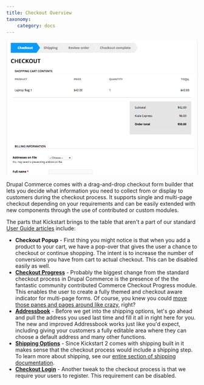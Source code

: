 ```yaml
---
title: Checkout Overview
taxonomy:
    category: docs
---
```


<div class="docs-enhanced">
<div class="screenshot">
<img src="/user/pages/02.commerce1/03.commerce-kickstart-2/05.Checkout-Overview/CK-Checkout-01.png" alt="Checkout Example" />
</div>
<p>Drupal Commerce comes with a drag-and-drop checkout form builder that lets you decide what information you need to collect from or display to customers during the checkout process. It supports single and multi-page checkout depending on your requirements and can be easily extended with new components through the use of contributed or custom modules.</p>
<p>The parts that Kickstart brings to the table that aren't a part of our standard <a href="/user-guide/checkout-process">User Guide articles</a> include:</p>
<ul>
<li><strong>Checkout Popup</strong> - First thing you might notice is that when you add a product to your cart, we have a pop-over that gives the user a chance to checkout or continue shopping. The intent is to increase the number of conversions you have from cart to actual checkout. This can be disabled easily as well.</li>
<li><strong><a href="http://drupal.org/project/commerce_checkout_progress">Checkout Progress</a></strong> - Probably the biggest change from the standard checkout process in Drupal Commerce is the presence of the the fantastic community contributed Commerce Checkout Progress module. This enables the user to create a fully themed and checkout aware indicator for multi-page forms. Of course, you knew you could <a href="/user-guide/checkout-form-builder">move those panes and pages around like crazy</a>, right?</li>
<li><strong><a href="http://drupal.org/project/commerce_addressbook">Addressbook</a></strong> - Before we get into the shipping options, let's go ahead and pull the address you used last time and fill it all in right here for you. The new and improved Addressbook works just like you'd expect, including giving your customers a fully editable area where they can choose a default address and many other functions.</li>
<li><strong><a href="http://drupal.org/project/commerce_shipping">Shipping Options</a></strong> - Since Kickstart 2 comes with shipping built in it makes sense that the checkout process would include a shipping step. To learn more about shipping, see our <a href="/commerce-kickstart-2/shipping">entire section of shipping documentation</a>.</li>
<li><strong><a href="http://drupal.org/project/commerce_checkout_login">Checkout Login</a></strong> - Another tweak to the checkout process is that we require your users to register. This requirement can be disabled.</li>
</ul>
</div>